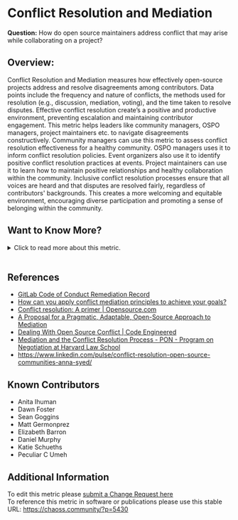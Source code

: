 # Conflict Resolution and Mediation

**Question:** How do open source maintainers address conflict that may arise while collaborating on a project?

## Overview:

Conflict Resolution and Mediation measures how effectively open-source projects address and resolve disagreements among contributors. Data points include the frequency and nature of conflicts, the methods used for resolution (e.g., discussion, mediation, voting), and the time taken to resolve disputes. Effective conflict resolution create’s a positive and productive environment, preventing escalation and maintaining contributor engagement. This metric helps leaders like community managers, OSPO managers, project maintainers etc. to  navigate disagreements constructively. Community managers can use this metric to assess conflict resolution effectiveness for a healthy community. OSPO managers uses it to inform conflict resolution policies. Event organizers also use it to identify positive conflict resolution practices at events. Project maintainers can use it to learn how to maintain positive relationships and healthy collaboration within the community.
Inclusive conflict resolution processes ensure that all voices are heard and that disputes are resolved fairly, regardless of contributors' backgrounds. This creates a more welcoming and equitable environment, encouraging diverse participation and promoting a sense of belonging within the community.

## Want to Know More?

<span markdown="1"><details>

<summary>Click to read more about this metric.</summary>

### Data Collection Strategies

Identification of Conflicts:

*   Are details about the conflict resolution and mediation process included in the project governance (or linked from the governance documentation?
*   Does the project offer any conflict resolution training to maintainers or leaders in the community?
*   Do community members know how conflicts are resolved?
*   Is there a documented process for mediation when community members disagree?
*   Are there different conflict resolution policies for technical disagreements and personal disagreements?
*   Is there a way to indicate when “conversations” turn into “conflict?”
*   Is the mediation party a neutral third party? How is neutrality defined?
*   Is there a medium in which community members can report incidents where conflicts arise?
*   What are the materials presented to analyse the origin of these conflicts?

Example survey questions to gauge people’s satisfaction with and knowledge of the process:

*   Likert scale \[1-x] item: I feel that there are conflicts in the community that go unresolved.
*   Likert scale \[1-x] item: I feel that conflicts within the community have a negative impact for other community members.
*   Likert scale \[1-x] item: If I had a conflict within the community, I know where to turn to find resolution.
*   Likert scale \[1-x] item: There are specific areas within the community where conflict continually arises.
*   Likert scale \[1-x] item: Conflicts in my community become personal.

</details></span><br>

## References

*   [GitLab Code of Conduct Remediation Record](https://gitlab.com/tgdp/templates/-/blob/main/code-of-conduct/guide-code-of-conduct-remediation-record.md?ref_type=heads)
*   [How can you apply conflict mediation principles to achieve your goals?](https://www.linkedin.com/advice/1/how-can-you-apply-conflict-mediation-principles)
*   [Conflict resolution: A primer | Opensource.com](https://opensource.com/life/16/5/conflict-resolution-primer)
*   [A Proposal for a Pragmatic, Adaptable, Open-Source Approach to Mediation](https://papers.ssrn.com/sol3/papers.cfm?abstract_id=2572265)
*   [Dealing With Open Source Conflict | Code Engineered](https://codeengineered.com/blog/2018/open-source-conflict/)
*   [Mediation and the Conflict Resolution Process - PON - Program on Negotiation at Harvard Law School](https://www.pon.harvard.edu/daily/conflict-resolution/mediation-and-conflict-resolution/)
*   <https://www.linkedin.com/pulse/conflict-resolution-open-source-communities-anna-syed/>

## Known Contributors

*   Anita Ihuman
*   Dawn Foster
*   Sean Goggins
*   Matt Germonprez
*   Elizabeth Barron
*   Daniel Murphy
*   Katie Schueths
*   Peculiar C Umeh

## Additional Information

To edit this metric please [submit a Change Request here](https://github.com/chaoss/wg-dei/blob/main/focus-areas/project-and-community/conflict-resolution-and-mediation.md)<br>
To reference this metric in software or publications please use this stable URL: <https://chaoss.community/?p=5430>

<!-- # For groupings in the knowledge base
Context tags: Project, Governance and Leadership
Keyword tags: conflict, communication, mediation
→
